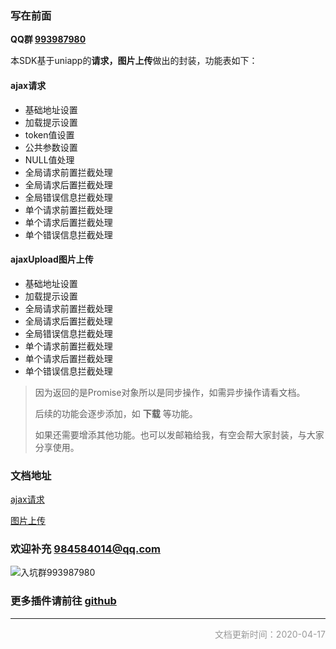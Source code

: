 ### 写在前面



**QQ群 [993987980](https://jq.qq.com/?_wv=1027&k=56A4Xhr)**



本SDK基于uniapp的**请求，图片上传**做出的封装，功能表如下：

#### ajax请求

- 基础地址设置
- 加载提示设置
- token值设置
- 公共参数设置
- NULL值处理
- 全局请求前置拦截处理
- 全局请求后置拦截处理
- 全局错误信息拦截处理
- 单个请求前置拦截处理
- 单个请求后置拦截处理
- 单个错误信息拦截处理

#### ajaxUpload图片上传

- 基础地址设置
- 加载提示设置
- 全局请求前置拦截处理
- 全局请求后置拦截处理
- 全局错误信息拦截处理
- 单个请求前置拦截处理
- 单个请求后置拦截处理
- 单个错误信息拦截处理

> 因为返回的是Promise对象所以是同步操作，如需异步操作请看文档。
>
> 后续的功能会逐步添加，如 **下载** 等功能。
>
> 如果还需要增添其他功能。也可以发邮箱给我，有空会帮大家封装，与大家分享使用。



### 文档地址

[ajax请求](https://github.com/web-liuyang/uni-app-tools/blob/master/ly-requrest/ajax.md)

[图片上传](https://github.com/web-liuyang/uni-app-tools/blob/master/ly-requrest/ajax-upload.md)







### 欢迎补充  984584014@qq.com 



![入坑群993987980](https://picabstract-preview-ftn.weiyun.com/ftn_pic_abs_v3/91ff8a44a677919f0ada4bb62d426dfcd4b3b9b1826dcdda99c472989902fe9a20da660ef9248458b98e1e9244a4032e?pictype=scale&from=30013&version=3.3.3.3&uin=984584014&fname=uniapp%E6%8F%92%E4%BB%B6%E7%BE%A4%E8%81%8A%E4%BA%8C%E7%BB%B4%E7%A0%81.png&size=256)



### 更多插件请前往 [github](https://github.com/web-liuyang/uni-app-tools)

------

<p style="text-align:right;font-size:14px;color:#999999;">文档更新时间：2020-04-17</p>

